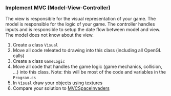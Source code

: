 ### Implement MVC (Model-View-Controller)
The view is responsible for the visual representation of your game. The model is responsible for the logic of your game. The controller handles inputs and is responsible to setup the date flow between model and view.
The model does not know about the view.
1. Create a class `Visual`
1. Move all code releated to drawing into this class (including all OpenGL calls)
1. Create a class `GameLogic`
1. Move all code that handles the game logic (game mechanics, collision, ...) into this class. Note: this will be most of the code and variables in the `Program.cs`
1. In `Visual` draw your objects using textures
1. Compare your solution to [MVCSpaceInvaders](../MVCSpaceInvaders) 